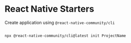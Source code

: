 # React Native Starters

Create application using `@react-native-community/cli`
```

npx @react-native-community/cli@latest init ProjectName

```
